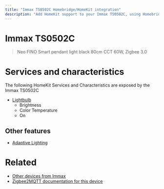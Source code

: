 ```yaml
---
title: "Immax TS0502C Homebridge/HomeKit integration"
description: "Add HomeKit support to your Immax TS0502C, using Homebridge, Zigbee2MQTT and homebridge-z2m."
---
```

<!---
This file has been GENERATED using src/docgen/docgen.ts
DO NOT EDIT THIS FILE MANUALLY!
-->
# Immax TS0502C
> Neo FINO Smart pendant light black 80cm CCT 60W, Zigbee 3.0


# Services and characteristics
The following HomeKit Services and Characteristics are exposed by
the Immax TS0502C

* [Lightbulb](../../light.md)
  * Brightness
  * Color Temperature
  * On

## Other features
* [Adaptive Lighting](../../light.md)

# Related
* [Other devices from Immax](../index.md#immax)
* [Zigbee2MQTT documentation for this device](https://www.zigbee2mqtt.io/devices/TS0502C.html)